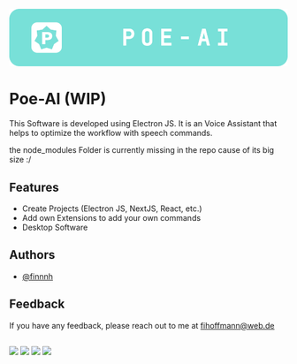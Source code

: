 ﻿![Logo](pictures/poe_logo.png)

# Poe-AI (WIP)

This Software is developed using Electron JS. It is an Voice Assistant that helps to optimize the workflow with speech commands.

the node_modules Folder is currently missing in the repo cause of its big size :/

## Features

- Create Projects (Electron JS, NextJS, React, etc.)
- Add own Extensions to add your own commands
- Desktop Software

## Authors

- [@finnnh](https://www.github.com/finnnh)

## Feedback

If you have any feedback, please reach out to me at fihoffmann@web.de

##

<p float="left">
  <img src="https://www.vectorlogo.zone/logos/electronjs/electronjs-icon.svg" width="75"/> 
  <img src="https://www.vectorlogo.zone/logos/nodejs/nodejs-icon.svg" width="75"/>
  <img src="https://www.vectorlogo.zone/logos/w3_html5/w3_html5-icon.svg" width="75"/>
  <img src="https://upload.vectorlogo.zone/logos/javascript/images/239ec8a4-163e-4792-83b6-3f6d96911757.svg" width="75"/>
</p>
